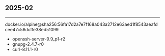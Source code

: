 ## 2025-02
----------------
docker.io/alpine@sha256:56fa17d2a7e7f168a043a2712e63aed1f8543aeafdcee47c58dcffe38ed51099
- openssh-server-9.9_p1-r2
- gnupg-2.4.7-r0
- curl-8.11.1-r0

